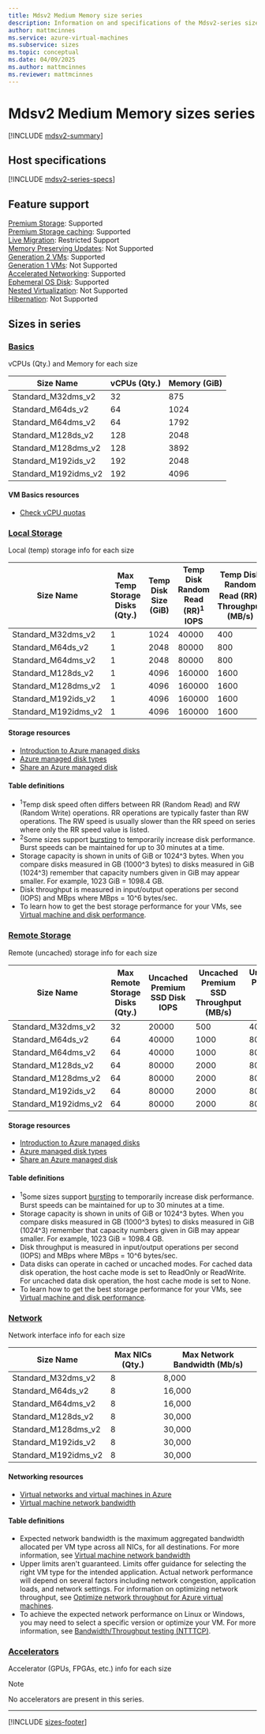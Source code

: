```yaml
---
title: Mdsv2 Medium Memory size series
description: Information on and specifications of the Mdsv2-series sizes
author: mattmcinnes
ms.service: azure-virtual-machines
ms.subservice: sizes
ms.topic: conceptual
ms.date: 04/09/2025
ms.author: mattmcinnes
ms.reviewer: mattmcinnes
---
```


# Mdsv2 Medium Memory sizes series

[!INCLUDE [mdsv2-summary](./includes/mdsv2-mm-series-summary.md)]

## Host specifications
[!INCLUDE [mdsv2-series-specs](./includes/mdsv2-mm-series-specs.md)]

## Feature support
[Premium Storage](../../premium-storage-performance.md): Supported <br>[Premium Storage caching](../../premium-storage-performance.md): Supported <br>[Live Migration](../../maintenance-and-updates.md): Restricted Support <br>[Memory Preserving Updates](../../maintenance-and-updates.md): Not Supported <br>[Generation 2 VMs](../../generation-2.md): Supported <br>[Generation 1 VMs](../../generation-2.md): Not Supported <br>[Accelerated Networking](/azure/virtual-network/create-virtual-machine-accelerated-networking): Supported <br>[Ephemeral OS Disk](../../ephemeral-os-disks.md): Supported <br>[Nested Virtualization](/virtualization/hyper-v-on-windows/user-guide/nested-virtualization): Not Supported <br>[Hibernation](../../hibernate-resume.md): Not Supported <br>

## Sizes in series

### [Basics](#tab/sizebasic)

vCPUs (Qty.) and Memory for each size

| Size Name | vCPUs (Qty.) | Memory (GiB) |
| --- | --- | --- |
| Standard_M32dms_v2 | 32 | 875 |
| Standard_M64ds_v2 | 64 | 1024 |
| Standard_M64dms_v2 | 64 | 1792 |
| Standard_M128ds_v2 | 128 | 2048 |
| Standard_M128dms_v2 | 128 | 3892 |
| Standard_M192ids_v2 | 192 | 2048 |
| Standard_M192idms_v2 | 192 | 4096 |

#### VM Basics resources
- [Check vCPU quotas](../../../virtual-machines/quotas.md)

### [Local Storage](#tab/sizestoragelocal)

Local (temp) storage info for each size

| Size Name | Max Temp Storage Disks (Qty.) | Temp Disk Size (GiB) | Temp Disk Random Read (RR)<sup>1</sup> IOPS | Temp Disk Random Read (RR)<sup>1</sup> Throughput (MB/s) | Temp Disk Burst<sup>2</sup> IOPS | Temp Disk Burst<sup>2</sup> Throughput (MB/s) |
| --- | --- | --- | --- | --- | --- | --- |
| Standard_M32dms_v2 | 1 | 1024 | 40000 | 400 | 40000 | 1000 |
| Standard_M64ds_v2 | 1 | 2048 | 80000 | 800 | 80000 | 2000 |
| Standard_M64dms_v2 | 1 | 2048 | 80000 | 800 | 80000 | 2000 |
| Standard_M128ds_v2 | 1 | 4096 | 160000 | 1600 | 250000 | 4000 |
| Standard_M128dms_v2 | 1 | 4096 | 160000 | 1600 | 250000 | 4000 |
| Standard_M192ids_v2 | 1 | 4096 | 160000 | 1600 | 250000 | 4000 |
| Standard_M192idms_v2 | 1 | 4096 | 160000 | 1600 | 250000 | 4000 |

#### Storage resources
- [Introduction to Azure managed disks](../../../virtual-machines/managed-disks-overview.md)
- [Azure managed disk types](../../../virtual-machines/disks-types.md)
- [Share an Azure managed disk](../../../virtual-machines/disks-shared.md)

#### Table definitions
- <sup>1</sup>Temp disk speed often differs between RR (Random Read) and RW (Random Write) operations. RR operations are typically faster than RW operations. The RW speed is usually slower than the RR speed on series where only the RR speed value is listed.
- <sup>2</sup>Some sizes support [bursting](../../disk-bursting.md) to temporarily increase disk performance. Burst speeds can be maintained for up to 30 minutes at a time.
- Storage capacity is shown in units of GiB or 1024^3 bytes. When you compare disks measured in GB (1000^3 bytes) to disks measured in GiB (1024^3) remember that capacity numbers given in GiB may appear smaller. For example, 1023 GiB = 1098.4 GB.
- Disk throughput is measured in input/output operations per second (IOPS) and MBps where MBps = 10^6 bytes/sec.
- To learn how to get the best storage performance for your VMs, see [Virtual machine and disk performance](../../../virtual-machines/disks-performance.md).

### [Remote Storage](#tab/sizestorageremote)

Remote (uncached) storage info for each size

| Size Name | Max Remote Storage Disks (Qty.) | Uncached Premium SSD Disk IOPS | Uncached Premium SSD Throughput (MB/s) | Uncached Premium SSD Burst<sup>1</sup> IOPS | Uncached Premium SSD Burst<sup>1</sup> Throughput (MB/s) |
| --- | --- | --- | --- | --- | --- |
| Standard_M32dms_v2 | 32 | 20000 | 500 | 40000 | 1000 |
| Standard_M64ds_v2 | 64 | 40000 | 1000 | 80000 | 2000 |
| Standard_M64dms_v2 | 64 | 40000 | 1000 | 80000 | 2000 |
| Standard_M128ds_v2 | 64 | 80000 | 2000 | 80000 | 4000 |
| Standard_M128dms_v2 | 64 | 80000 | 2000 | 80000 | 4000 |
| Standard_M192ids_v2 | 64 | 80000 | 2000 | 80000 | 4000 |
| Standard_M192idms_v2 | 64 | 80000 | 2000 | 80000 | 4000 |

#### Storage resources
- [Introduction to Azure managed disks](../../../virtual-machines/managed-disks-overview.md)
- [Azure managed disk types](../../../virtual-machines/disks-types.md)
- [Share an Azure managed disk](../../../virtual-machines/disks-shared.md)

#### Table definitions
- <sup>1</sup>Some sizes support [bursting](../../disk-bursting.md) to temporarily increase disk performance. Burst speeds can be maintained for up to 30 minutes at a time.
- Storage capacity is shown in units of GiB or 1024^3 bytes. When you compare disks measured in GB (1000^3 bytes) to disks measured in GiB (1024^3) remember that capacity numbers given in GiB may appear smaller. For example, 1023 GiB = 1098.4 GB.
- Disk throughput is measured in input/output operations per second (IOPS) and MBps where MBps = 10^6 bytes/sec.
- Data disks can operate in cached or uncached modes. For cached data disk operation, the host cache mode is set to ReadOnly or ReadWrite. For uncached data disk operation, the host cache mode is set to None.
- To learn how to get the best storage performance for your VMs, see [Virtual machine and disk performance](../../../virtual-machines/disks-performance.md).


### [Network](#tab/sizenetwork)

Network interface info for each size

| Size Name | Max NICs (Qty.) | Max Network Bandwidth (Mb/s) |
| --- | --- | --- |
| Standard_M32dms_v2 | 8 | 8,000 |
| Standard_M64ds_v2 | 8 | 16,000 |
| Standard_M64dms_v2 | 8 | 16,000 |
| Standard_M128ds_v2 | 8 | 30,000 |
| Standard_M128dms_v2 | 8 | 30,000 |
| Standard_M192ids_v2 | 8 | 30,000 |
| Standard_M192idms_v2 | 8 | 30,000 |

#### Networking resources
- [Virtual networks and virtual machines in Azure](/azure/virtual-network/network-overview)
- [Virtual machine network bandwidth](/azure/virtual-network/virtual-machine-network-throughput)

#### Table definitions
- Expected network bandwidth is the maximum aggregated bandwidth allocated per VM type across all NICs, for all destinations. For more information, see [Virtual machine network bandwidth](/azure/virtual-network/virtual-machine-network-throughput)
- Upper limits aren't guaranteed. Limits offer guidance for selecting the right VM type for the intended application. Actual network performance will depend on several factors including network congestion, application loads, and network settings. For information on optimizing network throughput, see [Optimize network throughput for Azure virtual machines](/azure/virtual-network/virtual-network-optimize-network-bandwidth). 
-  To achieve the expected network performance on Linux or Windows, you may need to select a specific version or optimize your VM. For more information, see [Bandwidth/Throughput testing (NTTTCP)](/azure/virtual-network/virtual-network-bandwidth-testing).

### [Accelerators](#tab/sizeaccelerators)

Accelerator (GPUs, FPGAs, etc.) info for each size

> [!NOTE]
> No accelerators are present in this series.

---

[!INCLUDE [sizes-footer](../includes/sizes-footer.md)]
